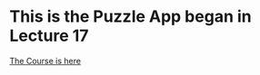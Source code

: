 # This is the Puzzle App began in Lecture 17
[The Course is here](https://www.udemy.com/the-complete-guide-to-angular-2/learn/v4/content)